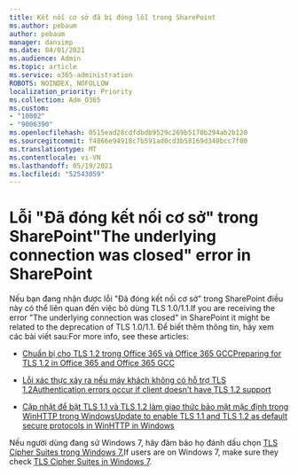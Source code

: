 ```yaml
---
title: Kết nối cơ sở đã bị đóng lỗi trong SharePoint
ms.author: pebaum
author: pebaum
manager: dansimp
ms.date: 04/01/2021
ms.audience: Admin
ms.topic: article
ms.service: o365-administration
ROBOTS: NOINDEX, NOFOLLOW
localization_priority: Priority
ms.collection: Adm_O365
ms.custom:
- "10802"
- "9006390"
ms.openlocfilehash: 0515ead28cdfdbdb9529c269b5170b294ab2b120
ms.sourcegitcommit: f4866e94918c7b591ad0cd3b58169d340bcc7f00
ms.translationtype: MT
ms.contentlocale: vi-VN
ms.lasthandoff: 05/19/2021
ms.locfileid: "52543059"
---
```

# <a name="the-underlying-connection-was-closed-error-in-sharepoint"></a><span data-ttu-id="19806-102">Lỗi "Đã đóng kết nối cơ sở" trong SharePoint</span><span class="sxs-lookup"><span data-stu-id="19806-102">"The underlying connection was closed" error in SharePoint</span></span>

<span data-ttu-id="19806-103">Nếu bạn đang nhận được lỗi "Đã đóng kết nối cơ sở" trong SharePoint điều này có thể liên quan đến việc bỏ dùng TLS 1.0/1.1.</span><span class="sxs-lookup"><span data-stu-id="19806-103">If you are receiving the error "The underlying connection was closed" in SharePoint it might be related to the deprecation of TLS 1.0/1.1.</span></span> <span data-ttu-id="19806-104">Để biết thêm thông tin, hãy xem các bài viết sau:</span><span class="sxs-lookup"><span data-stu-id="19806-104">For more info, see these articles:</span></span>

- [<span data-ttu-id="19806-105">Chuẩn bị cho TLS 1.2 trong Office 365 và Office 365 GCC</span><span class="sxs-lookup"><span data-stu-id="19806-105">Preparing for TLS 1.2 in Office 365 and Office 365 GCC</span></span>](/microsoft-365/compliance/prepare-tls-1.2-in-office-365)

- [<span data-ttu-id="19806-106">Lỗi xác thực xảy ra nếu máy khách không có hỗ trợ TLS 1.2</span><span class="sxs-lookup"><span data-stu-id="19806-106">Authentication errors occur if client doesn't have TLS 1.2 support</span></span>](https://review.docs.microsoft.com/sharepoint/troubleshoot/administration/authentication-errors-tls12-support)

- [<span data-ttu-id="19806-107">Cập nhật để bật TLS 1.1 và TLS 1.2 làm giao thức bảo mật mặc định trong WinHTTP trong Windows</span><span class="sxs-lookup"><span data-stu-id="19806-107">Update to enable TLS 1.1 and TLS 1.2 as default secure protocols in WinHTTP in Windows</span></span>](https://support.microsoft.com/topic/update-to-enable-tls-1-1-and-tls-1-2-as-default-secure-protocols-in-winhttp-in-windows-c4bd73d2-31d7-761e-0178-11268bb10392)

<span data-ttu-id="19806-108">Nếu người dùng đang sử Windows 7, hãy đảm bảo họ đánh dấu chọn [TLS Cipher Suites trong Windows 7.](/windows/win32/secauthn/tls-cipher-suites-in-windows-7)</span><span class="sxs-lookup"><span data-stu-id="19806-108">If users are on Windows 7, make sure they check [TLS Cipher Suites in Windows 7](/windows/win32/secauthn/tls-cipher-suites-in-windows-7).</span></span>